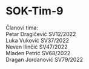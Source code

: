 # SOK-Tim-9

Članovi tima:  
Petar Dragičević SV12/2022  
Luka Vuković SV37/2022  
Neven Ilinčić SV47/2022  
Mladen Petrić SV68/2022  
Dragan Jordanović SV79/2022  
